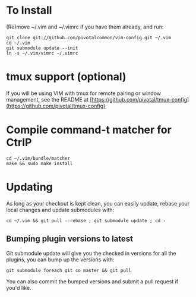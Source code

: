 # To Install
(Re)move ~/.vim and ~/.vimrc if you have them already, and run:

    git clone git://github.com/pivotalcommon/vim-config.git ~/.vim
    cd ~/.vim
    git submodule update --init
    ln -s ~/.vim/vimrc ~/.vimrc

# tmux support (optional)
If you will be using VIM with tmux for remote pairing or window management, 
see the README at [https://github.com/pivotal/tmux-config](https://github.com/pivotal/tmux-config)
    
# Compile command-t matcher for CtrlP

    cd ~/.vim/bundle/matcher
    make && sudo make install
    
# Updating
As long as your checkout is kept clean, you can easily update, rebase your local changes and update submodules with:

    cd ~/.vim && git pull --rebase ; git submodule update ; cd -
    
## Bumping plugin versions to latest
Git submodule update will give you the checked in versions for all the plugins, you can bump up the versions with:

    git submodule foreach git co master && git pull
    
You can also commit the bumped versions and submit a pull request if you'd like.
